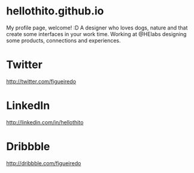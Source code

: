 # hellothito.github.io
My profile page, welcome! :D
A designer who loves dogs, nature and that create some interfaces in your work time. Working at @HElabs designing some products, connections and experiences.

# Twitter
http://twitter.com/figueiredo

# LinkedIn
http://linkedin.com/in/hellothito

# Dribbble
http://dribbble.com/figueiredo

